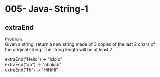 005- Java- String-1
===================

extraEnd
-------------

Problem:  
Given a string, return a new string made of 3 copies of the last 2 chars of the original string. The string length will be at least 2. 
>
extraEnd("Hello") → "lololo"  
extraEnd("ab") → "ababab"  
extraEnd("Hi") → "HiHiHi"  